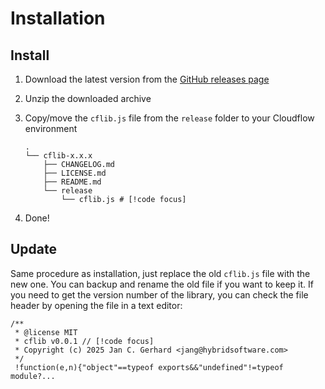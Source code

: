 # Installation

## Install

1. Download the latest version from the [GitHub releases page](https://github.com/jcgerhard/cflib/releases)
2. Unzip the downloaded archive
3. Copy/move the `cflib.js` file from the `release` folder to your Cloudflow environment

   ```bash{7}
   .
   └── cflib-x.x.x
       ├── CHANGELOG.md
       ├── LICENSE.md
       ├── README.md
       └── release
           └── cflib.js # [!code focus]
   ```

4. Done!

## Update

Same procedure as installation, just replace the old `cflib.js` file with the new one.
You can backup and rename the old file if you want to keep it.
If you need to get the version number of the library, you can check the file header by opening the file in a text editor:

```js{3}
/**
 * @license MIT
 * cflib v0.0.1 // [!code focus]
 * Copyright (c) 2025 Jan C. Gerhard <jang@hybridsoftware.com>
 */
 !function(e,n){"object"==typeof exports&&"undefined"!=typeof module?...
 ```
